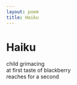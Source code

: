 ```yaml
---
layout: poem
title: Haiku
---
```


# Haiku  

child grimacing  
at first taste of blackberry  
reaches for a second  
